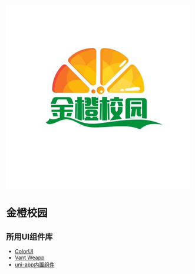 <div>
<img src="src/static/images/logo.png" alt="logo">
</div>

# 金橙校园

## 所用UI组件库
- [ColorUI](https://github.com/weilanwl/ColorUI)
- [Vant Weapp](https://github.com/vant-ui/vant-weapp)
- [uni-app内置组件](https://uniapp.dcloud.net.cn/component)